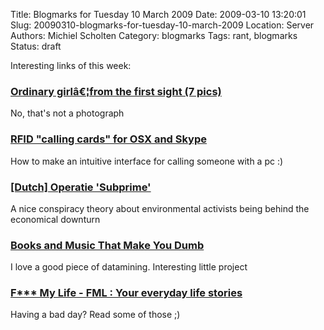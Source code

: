 Title: Blogmarks for Tuesday 10 March 2009
Date: 2009-03-10 13:20:01
Slug: 20090310-blogmarks-for-tuesday-10-march-2009
Location: Server
Authors: Michiel Scholten
Category: blogmarks
Tags: rant, blogmarks
Status: draft

<p>Interesting links of this week:</p>
<h3><a href="http://dilidoo.com/2009/02/27/ordinary_girlfrom_the_first_sight_7_pics.html">Ordinary girlâ€¦from the first sight (7 pics)</a></h3>
<p>No, that's not a photograph</p>
<h3><a href="http://huopio.fi/simo/blog/2009/03/rfid-calling-cards-for-osx-and-skype.html"> RFID "calling cards" for OSX and Skype </a></h3>
<p>How to make an intuitive interface for calling someone with a pc :)</p>
<h3><a href="http://www.nrcnext.nl/opinie/article2168633.ece/Operatie_Subprime">[Dutch] Operatie 'Subprime'</a></h3>
<p>A nice conspiracy theory about environmental activists being behind the economical downturn</p>
<h3><a href="http://blogs.wsj.com/digits/2009/02/27/books-and-music-that-make-you-dumb/?mod=yhoofront">Books and Music That Make You Dumb</a></h3>
<p>I love a good piece of datamining. Interesting little project</p>
<h3><a href="http://www.fmylife.com/">F*** My Life - FML : Your everyday life stories</a></h3>
<p>Having a bad day? Read some of those ;)</p>
